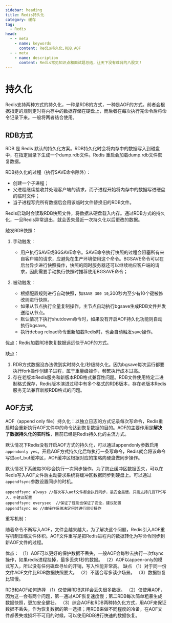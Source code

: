 ```yaml
---
sidebar: heading
title: Redis持久化
category: 缓存
tag:
  - Redis
head:
  - - meta
    - name: keywords
      content: Redis持久化,RDB,AOF
  - - meta
    - name: description
      content: Redis常见知识点和面试题总结，让天下没有难背的八股文！
---
```


# 持久化

Redis支持两种方式的持久化，一种是RDB的方式，一种是AOF的方式。前者会根据指定的规则定时将内存中的数据存储在硬盘上，而后者在每次执行完命令后将命令记录下来。一般将两者结合使用。

## RDB方式

RDB 是 Redis 默认的持久化方案。RDB持久化时会将内存中的数据写入到磁盘中，在指定目录下生成一个dump.rdb文件。Redis 重启会加载dump.rdb文件恢复数据。

RDB持久化的过程（执行SAVE命令除外）：

- 创建一个子进程；
- 父进程继续接收并处理客户端的请求，而子进程开始将内存中的数据写进硬盘的临时文件；
- 当子进程写完所有数据后会用该临时文件替换旧的RDB文件。

Redis启动时会读取RDB快照文件，将数据从硬盘载入内存。通过RDB方式的持久化，一旦Redis异常退出，就会丢失最近一次持久化以后更改的数据。

触发RDB快照：

1. 手动触发：
   - 用户执行SAVE或BGSAVE命令。SAVE命令执行快照的过程会阻塞所有来自客户端的请求，应避免在生产环境使用这个命令。BGSAVE命令可以在后台异步进行快照操作，快照的同时服务器还可以继续响应客户端的请求，因此需要手动执行快照时推荐使用BGSAVE命令；

2. 被动触发：
   - 根据配置规则进行自动快照，如`SAVE 300 10`,300秒内至少有10个键被修改则进行快照。
   - 如果从节点执行全量复制操作，主节点自动执行bgsave生成RDB文件并发送给从节点。
   - 默认情况下执行shutdown命令时，如果没有开启AOF持久化功能则自动执行bgsave。
   - 执行debug reload命令重新加载Redis时，也会自动触发save操作。

优点：Redis加载RDB恢复数据远远快于AOF的方式。

缺点：

1. RDB方式数据没办法做到实时持久化/秒级持久化。因为bgsave每次运行都要执行fork操作创建子进程，属于重量级操作，频繁执行成本过高。
2. 存在老版本Redis服务和新版本RDB格式兼容性问题。RDB文件使用特定二进制格式保存，Redis版本演进过程中有多个格式的RDB版本，存在老版本Redis服务无法兼容新版RDB格式的问题。

## AOF方式

AOF（append only file）持久化：以独立日志的方式记录每次写命令，Redis重启时会重新执行AOF文件中的命令达到恢复数据的目的。AOF的主要作用是**解决了数据持久化的实时性**，目前已经是Redis持久化的主流方式。

默认情况下Redis没有开启AOF方式的持久化，可以通过appendonly参数启用`appendonly yes`。开启AOF方式持久化后每执行一条写命令，Redis就会将该命令写进aof_buf缓冲区，AOF缓冲区根据对应的策略向硬盘做同步操作。

默认情况下系统每30秒会执行一次同步操作。为了防止缓冲区数据丢失，可以在Redis写入AOF文件后主动要求系统将缓冲区数据同步到硬盘上。可以通过`appendfsync`参数设置同步的时机。

```
appendfsync always //每次写入aof文件都会执行同步，最安全最慢，只能支持几百TPS写入，不建议配置
appendfsync everysec  //保证了性能也保证了安全，建议配置
appendfsync no //由操作系统决定何时进行同步操作
```

重写机制：

随着命令不断写入AOF，文件会越来越大，为了解决这个问题，Redis引入AOF重写机制压缩文件体积。AOF文件重写是把Redis进程内的数据转化为写命令同步到新AOF文件的过程。

优点：
（1）AOF可以更好的保护数据不丢失，一般AOF会每秒去执行一次fsync操作，如果redis进程挂掉，最多丢失1秒的数据。
（2）AOF以appen-only的模式写入，所以没有任何磁盘寻址的开销，写入性能非常高。
缺点
（1）对于同一份文件AOF文件比RDB数据快照要大。
（2）不适合写多读少场景。
（3）数据恢复比较慢。

RDB和AOF如何选择
（1）仅使用RDB这样会丢失很多数据。
（2）仅使用AOF，因为这一会有两个问题，第一通过AOF恢复速度慢；第二RDB每次简单粗暴生成数据快照，更加安全健壮。
（3）综合AOF和RDB两种持久化方式，用AOF来保证数据不丢失，作为恢复数据的第一选择；用RDB来做不同程度的冷备，在AOF文件都丢失或损坏不可用的时候，可以使用RDB进行快速的数据恢复。




